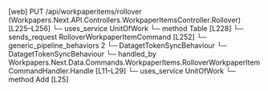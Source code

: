 [web] PUT /api/workpaperitems/rollover  (Workpapers.Next.API.Controllers.WorkpaperItemsController.Rollover)  [L225–L256]
  └─ uses_service UnitOfWork
    └─ method Table [L228]
  └─ sends_request RolloverWorkpaperItemCommand [L252]
    └─ generic_pipeline_behaviors 2
      └─ DatagetTokenSyncBehaviour
      └─ DatagetTokenSyncBehaviour
    └─ handled_by Workpapers.Next.Data.Commands.WorkpaperItems.RolloverWorkpaperItemCommandHandler.Handle [L11–L29]
      └─ uses_service UnitOfWork
        └─ method Add [L25]


